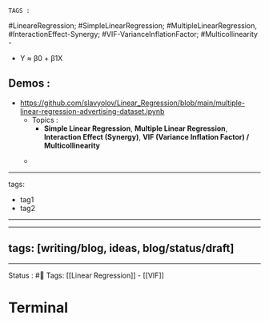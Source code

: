 ```
TAGS :
```
#LineareRegression; #SimpleLinearRegression;	#MultipleLinearRegression, #InteractionEffect-Synergy; #VIF-VarianceInflationFactor; #Multicollinearity
	- 
- Y ≈ β0 + β1X

## Demos :

- https://github.com/slavyolov/Linear_Regression/blob/main/multiple-linear-regression-advertising-dataset.ipynb
	- Topics : 
		- **Simple Linear Regression**, **Multiple Linear Regression**, **Interaction Effect (Synergy)**, **VIF (Variance Inflation Factor) / Multicollinearity**
	- ```
---
tags:
  - tag1
  - tag2
---

 ---
 tags: [writing/blog, ideas, blog/status/draft] 
---

---
Status : 
#🌲
Tags:
[[Linear Regression]] - [[VIF]]

# Terminal

